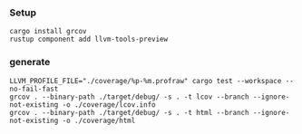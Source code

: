 
### Setup
`cargo install grcov`  
`rustup component add llvm-tools-preview`

### generate
`LLVM_PROFILE_FILE="./coverage/%p-%m.profraw" cargo test --workspace --no-fail-fast`  
`grcov . --binary-path ./target/debug/ -s . -t lcov --branch --ignore-not-existing -o ./coverage/lcov.info`  
`grcov . --binary-path ./target/debug/ -s . -t html --branch --ignore-not-existing -o ./coverage/html`
